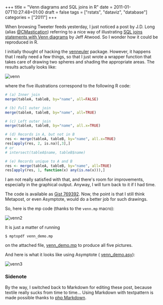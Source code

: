 +++
title = "Venn diagrams and SQL joins in R"
date = 2011-01-07T10:27:48+01:00
draft = false
tags = ["rstats", "dataviz", "database"]
categories = ["2011"]
+++

When browsing Tweeter feeds yesterday, I just noticed a post by J.D. Long (alias [@CMastication](http://twitter.com/CMastication)) referring to a nice way of illustrating [SQL joins statements with Venn diagrams](http://bit.ly/eMhJEp) by Jeff Atwood. So I wonder how it could be reproduced in R.

<!--more-->

I initially thought of hacking the [venneuler](http://cran.r-project.org/web/packages/venneuler/index.html) package. However, it happens that I really need a few things, so that I just wrote a wrapper function that takes care of drawing two spheres and shading the appropriate areas. The results actually looks like:

![venn](/img/20110107155146.png)

where the five illustrations correspond to the following R code:

```r
# (a) Inner join
merge(tableA, tableB, by="name", all=FALSE)

# (b) Full outer join
merge(tableA, tableB, by="name", all=TRUE)

# (c) Left outer join
merge(tableA, tableB, by="name", all.x=TRUE)

# (d) Records in A, but not in B
res <- merge(tableA, tableB, by="name", all.x=TRUE)
res[apply(res, 2, is.na)[,3],]
# or 
# intersect(tableA$name, tableB$name)

# (e) Records unique to A and B
res <- merge(tableA, tableB, by="name", all=TRUE)
res[apply(res, 1, function(x) any(is.na(x))),]
```

I am not really satisfied with that, and there's room for improvements, especially in the graphical output. Anyway, I will turn back to it if I had time.

The code is available as <i class="fa fa-file-code-o fa-1x"></i> [Gist 769392](https://gist.github.com/769392). Now, the point is that I still think Metapost, or even Asymptote, would do a better job for such drawings. 

So, here is the mp code (thanks to the `venn.mp` macro):

![venn2](/img/20110107165507.png)

It is just a matter of running

```
$ mptopdf venn_demo.mp
```

on the attached file, <i class="fa fa-file-code-o fa-1x"></i> [venn_demo.mp](http://www.aliquote.org/pub/venn_demo.mp) to produce all five pictures.

And here is what it looks like using Asymptote (<i class="fa fa-file-code-o fa-1x"></i> [venn_demo.asy](http://www.aliquote.org/pub/venn_demo.asy)):

![venn3](/img/20110111131759.png)

### Sidenote

By the way, I switched back to Markdown for editing these post, because textile really sucks from time to time... Using Markdown with textpattern is made possible thanks to [php Markdown](http://michelf.com/projects/php-markdown/).
